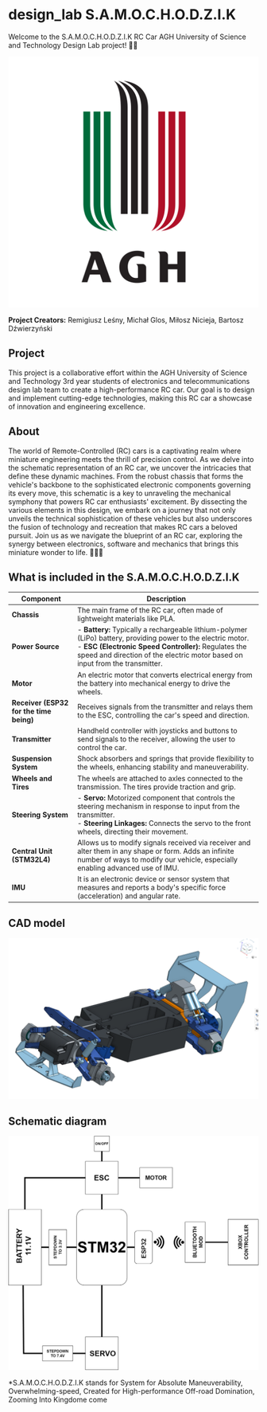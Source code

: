# design_lab S.A.M.O.C.H.O.D.Z.I.K

Welcome to the S.A.M.O.C.H.O.D.Z.I.K RC Car AGH University of Science and Technology Design Lab project! 🚗🔧

![RC Car Image](/images/Znak_graficzny_AGH.svg.png)

**Project Creators:** Remigiusz Leśny, Michał Glos, Miłosz Nicieja, Bartosz Dźwierzyński 

## Project
  
This project is a collaborative effort within the AGH University of Science and Technology 3rd year students of electronics and telecommunications design lab team to create a high-performance RC car. Our goal is to design and implement cutting-edge technologies, making this RC car a showcase of innovation and engineering excellence. 

## About 

The world of Remote-Controlled (RC) cars is a captivating realm where miniature engineering meets the thrill of precision control. As we delve into the schematic representation of an RC car, we uncover the intricacies that define these dynamic machines. From the robust chassis that forms the vehicle's backbone to the sophisticated electronic components governing its every move, this schematic is a key to unraveling the mechanical symphony that powers RC car enthusiasts' excitement. By dissecting the various elements in this design, we embark on a journey that not only unveils the technical sophistication of these vehicles but also underscores the fusion of technology and recreation that makes RC cars a beloved pursuit. Join us as we navigate the blueprint of an RC car, exploring the synergy between electronics, software and mechanics that brings this miniature wonder to life. 🏁🔧🤖


## What is included in the S.A.M.O.C.H.O.D.Z.I.K

| Component                                 | Description                                                                                                                                              |
|-------------------------------------------|----------------------------------------------------------------------------------------------------------------------------------------------------------|
| **Chassis**                               | The main frame of the RC car, often made of lightweight materials like PLA.                                                                               |
| **Power Source**                          | - **Battery:** Typically a rechargeable lithium-polymer (LiPo) battery, providing power to the electric motor. <br> - **ESC (Electronic Speed Controller):** Regulates the speed and direction of the electric motor based on input from the transmitter. |
| **Motor**                                 | An electric motor that converts electrical energy from the battery into mechanical energy to drive the wheels.                                            |
| **Receiver (ESP32 for the time being)**   | Receives signals from the transmitter and relays them to the ESC, controlling the car's speed and direction.                                                |
| **Transmitter**                           | Handheld controller with joysticks and buttons to send signals to the receiver, allowing the user to control the car.                                      |
| **Suspension System**                     | Shock absorbers and springs that provide flexibility to the wheels, enhancing stability and maneuverability.                                               |
| **Wheels and Tires**                      | The wheels are attached to axles connected to the transmission. The tires provide traction and grip.                                                        |
| **Steering System**                       | - **Servo:** Motorized component that controls the steering mechanism in response to input from the transmitter. <br> - **Steering Linkages:** Connects the servo to the front wheels, directing their movement. |
| **Central Unit (STM32L4)**                | Allows us to modify signals received via receiver and alter them in any shape or form. Adds an infinite number of ways to modify our vehicle, especially enabling advanced use of IMU.                                       |
| **IMU**                                   | It is an electronic device or sensor system that measures and reports a body's specific force (acceleration) and angular rate.                               |

  ## CAD model

![RC Car CAD model](images/model_cad_samochodzik.png)

  ## Schematic diagram

![schematic diagram Image](images/Schematic.drawio.png)


*S.A.M.O.C.H.O.D.Z.I.K stands for System for Absolute Maneuverability, Overwhelming-speed, Created for High-performance Off-road Domination, Zooming Into Kingdome come
